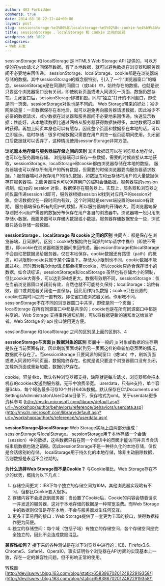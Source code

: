 ```yaml
---
author: 403 Forbidden
comments: true
date: 2014-08-18 22:12:44+00:00
layout: post
slug: sessionstorage-%e3%80%81localstorage-%e5%92%8c-cookie-%e4%b9%8b%e9%97%b4%e7%9a%84%e5%8c%ba%e5%88%ab
title: sessionStorage 、localStorage 和 cookie 之间的区别
wordpress_id: 1802
categories:
- Web 开发
---
```

sessionStorage 和 localStorage 是 HTML5 Web Storage API 提供的，可以方便的在web请求之间保存数据。有了本地数据，就可以避免数据在浏览器和服务器间不必要地来回传递。
sessionStorage、localStorage、cookie都是在浏览器端存储的数据，其中sessionStorage的概念很特别，引入了一个“浏览器窗口”的概念。sessionStorage是在同源的同窗口（或tab）中，始终存在的数据。也就是说只要这个浏览器窗口没有关闭，即使刷新页面或进入同源另一页面，数据仍然存在。关闭窗口后，sessionStorage即被销毁。同时“独立”打开的不同窗口，即使是同一页面，sessionStorage对象也是不同的。
Web Storage带来的好处：减少网络流量：一旦数据保存在本地后，就可以避免再向服务器请求数据，因此减少不必要的数据请求，减少数据在浏览器和服务器间不必要地来回传递。快速显示数据：性能好，从本地读数据比通过网络从服务器获得数据快得多，本地数据可以即时获得。再加上网页本身也可以有缓存，因此整个页面和数据都在本地的话，可以立即显示。临时存储：很多时候数据只需要在用户浏览一组页面期间使用，关闭窗口后数据就可以丢弃了，这种情况使用sessionStorage非常方便。

**浏览器本地存储与服务器端存储之间的区别**
其实数据既可以在浏览器本地存储，也可以在服务器端存储。
浏览器端可以保存一些数据，需要的时候直接从本地获取，sessionStorage、localStorage和cookie都由浏览器存储在本地的数据。
服务器端也可以保存所有用户的所有数据，但需要的时候浏览器要向服务器请求数据。1.服务器端可以保存用户的持久数据，如数据库和云存储将用户的大量数据保存在服务器端。2.服务器端也可以保存用户的临时会话数据。服务器端的session机制，如jsp的 session 对象，数据保存在服务器上。实现上，服务器和浏览器之间仅需传递session id即可，服务器根据session id找到对应用户的session对象。会话数据仅在一段时间内有效，这个时间就是server端设置的session有效期。
服务器端保存所有的用户的数据，所以服务器端的开销较大，而浏览器端保存则把不同用户需要的数据分布保存在用户各自的浏览器中。浏览器端一般只用来存储小数据，而服务器可以存储大数据或小数据。服务器存储数据安全一些，浏览器只适合存储一般数据。

**sessionStorage 、localStorage 和 cookie 之间的区别**
共同点：都是保存在浏览器端，且同源的。区别：cookie数据始终在同源的http请求中携带（即使不需要），即cookie在浏览器和服务器间来回传递。而sessionStorage和localStorage不会自动把数据发给服务器，仅在本地保存。cookie数据还有路径（path）的概念，可以限制cookie只属于某个路径下。存储大小限制也不同，cookie数据不能超过4k，同时因为每次http请求都会携带cookie，所以cookie只适合保存很小的数据，如会话标识。sessionStorage和localStorage 虽然也有存储大小的限制，但比cookie大得多，可以达到5M或更大。数据有效期不同，sessionStorage：仅在当前浏览器窗口关闭前有效，自然也就不可能持久保持；localStorage：始终有效，窗口或浏览器关闭也一直保存，因此用作持久数据；cookie只在设置的cookie过期时间之前一直有效，即使窗口或浏览器关闭。作用域不同，sessionStorage不在不同的浏览器窗口中共享，即使是同一个页面；localStorage 在所有同源窗口中都是共享的；cookie也是在所有同源窗口中都是共享的。Web Storage 支持事件通知机制，可以将数据更新的通知发送给监听者。Web Storage 的 api 接口使用更方便。

sessionStorage 和 localStorage 之间的区别见上面的区别3、4

**sessionStorage与页面 js 数据对象的区别**
页面中一般的 js 对象或数据的生存期是仅在当前页面有效，因此刷新页面或转到另一页面这样的重新加载页面的情况，数据就不存在了。而sessionStorage 只要同源的同窗口（或tab）中，刷新页面或进入同源的不同页面，数据始终存在。也就是说只要这个浏览器窗口没有关闭，加载新页面或重新加载，数据仍然存在。
 
cookie，容量4kb，默认各种浏览器都支持，缺陷就是每次请求，浏览器都会把本机存的cookies发送到服务器，无形中浪费带宽。
userdata，只有ie支持，单个容量64kb，每个域名最多可存10个共计640k数据。默认保存在C:\Documents and Settings\Administrator\UserData\目录下，保存格式为xml。关于userdata更多资料参考 [http://msdn.microsoft.com/library/default.asp?url=/workshop/author/behaviors/reference/behaviors/userdata.asp](http://msdn.microsoft.com/library/default.asp?url=/workshop/author/s/reference/s/userdata.asp)

**sessionStorage与localStorage**
Web Storage实际上由两部分组成：sessionStorage与localStorage。
sessionStorage用于本地存储一个会话（session）中的数据，这些数据只有在同一个会话中的页面才能访问并且当会话结束后数据也随之销毁。因此sessionStorage不是一种持久化的本地存储，仅仅是会话级别的存储。
localStorage用于持久化的本地存储，除非主动删除数据，否则数据是永远不会过期的。

**为什么选择Web Storage而不是Cookie？**
与Cookie相比，Web Storage存在不少的优势，概括为以下几点：
1. 存储空间更大：IE8下每个独立的存储空间为10M，其他浏览器实现略有不同，但都比Cookie要大很多。
2. 存储内容不会发送到服务器：当设置了Cookie后，Cookie的内容会随着请求一并发送的服务器，这对于本地存储的数据是一种带宽浪费。而Web Storage中的数据则仅仅是存在本地，不会与服务器发生任何交互。
3. 更多丰富易用的接口：Web Storage提供了一套更为丰富的接口，使得数据操作更为简便。
4. 独立的存储空间：每个域（包括子域）有独立的存储空间，各个存储空间是完全独立的，因此不会造成数据混乱。

**兼容性如何？**
接下来的各种测试是在以下浏览器中进行的：IE8、Firefox3.6、Chrome5、Safari4、Opera10，事实证明各个浏览器在API方面的实现基本上一致，存在一定的兼容性问题，但不影响正常的使用。

转载自 [http://devilswrwr.blog.163.com/blog/static/6583867020124822919358/](http://devilswrwr.blog.163.com/blog/static/6583867020124822919358/)
